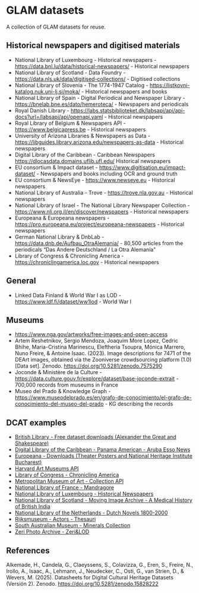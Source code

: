 # GLAM datasets
A collection of GLAM datasets for reuse.

## Historical newspapers and digitised materials
- National Library of Luxembourg - Historical newspapers - https://data.bnl.lu/data/historical-newspapers/ - Historical newspapers 
- National Library of Scotland - Data Foundry - https://data.nls.uk/data/digitised-collections/ - Digitised collections
- National Library of Slovenia - The 1774-1947 Catalog - https://listkovni-katalog.nuk.uni-lj.si/moka/ - Historical newspapers and books
- National Library of Spain - Digital Periodical and Newspaper Library - https://bnelab.bne.es/dato/hemeroteca/ - Newspapers and periodicals
- Royal Danish Library - https://labs.statsbiblioteket.dk/labsapi/api/api-docs?url=/labsapi/api/openapi.yaml - Historical newspapers
- Royal Library of Belgium & Newspapers API - https://www.belgicapress.be - Historical newspapers
- University of Arizona Libraries & Newspapers as Data - https://libguides.library.arizona.edu/newspapers-as-data - Historical newspapers
- Digital Library of the Caribbean - Caribbean Newspapers https://dlocasdata.domains.uflib.ufl.edu/ Historical newspapers
- EU consortium & Impact dataset - https://www.digitisation.eu/impact-dataset/ - Newspapers and books including OCR and ground truth
- EU consortium & NewsEye - https://www.newseye.eu - Historical newspapers
- National Library of Australia - Trove - https://trove.nla.gov.au - Historical newspapers
- National Library of Israel - The National Library Newspaper Collection - https://www.nli.org.il/en/discover/newspapers - Historical newspapers
- Europeana & Europeana newspapers - https://pro.europeana.eu/project/europeana-newspapers - Historical newspapers
- German National Library & DnbLab - https://data.dnb.de/Aufbau_OtraAlemania/ - 80,500 articles from the periodicals “Das Andere Deutschland / La Otra Alemania"
- Library of Congress & Chronicling America - https://chroniclingamerica.loc.gov - Historical newspapers
 
## General
- Linked Data Finland & World War I as LOD - https://www.ldf.fi/dataset/ww1lod - World War I 
 
## Museums
- https://www.nga.gov/artworks/free-images-and-open-access
- Artem Reshetnikov, Sergio Mendoza, Joaquim More Lopez, Cedric Bhihe, Maria-Cristina Marinescu, Eleftheria Tsoupra, Mónica Marrero, Nuno Freire, & Antoine Isaac. (2023). Image descriptions for 7471 of the DEArt images, obtained via the Zooniverse crowdsourcing platform (1.0) [Data set]. Zenodo. https://doi.org/10.5281/zenodo.7575290
- Joconde & Ministère de la Culture - https://data.culture.gouv.fr/explore/dataset/base-joconde-extrait - 700,000 records from museums in France
- Museo del Prado & Knowledge Graph - https://www.museodelprado.es/en/grafo-de-conocimiento/el-grafo-de-conocimiento-del-museo-del-prado - KG describing the records

## DCAT examples

- [British Library - Free dataset downloads (Alexander the Great and Shakespeare)](https://github.com/hibernator11/dcat-glam-catalog/datasets/bl.ttl)
- [Digital Library of the Caribbean - Panama American - Aruba Esso News](https://github.com/hibernator11/dcat-glam-catalog/datasets/caribbean.ttl)
- [Europeana - Downloads (Theater Posters and National Heritage Institute Bucharest)](https://github.com/hibernator11/dcat-glam-catalog/datasets/europeana.ttl)
- [Harvard Art Museums API](https://github.com/hibernator11/dcat-glam-catalog/datasets/harvard.ttl)
- [Library of Congress - Chronicling America](https://github.com/hibernator11/dcat-glam-catalog/datasets/lc.ttl)
- [Metropolitan Museum of Art - Collection API](https://github.com/hibernator11/dcat-glam-catalog/datasets/moma.ttl)
- [National Library of France - Mandragore](https://github.com/hibernator11/dcat-glam-catalog/datasets/bnf.ttl)
- [National Library of Luxembourg - Historical Newspapers](https://github.com/hibernator11/dcat-glam-catalog/datasets/bnl.ttl)
- [National Library of Scotland - Moving Image Archive - A Medical History of British India](https://github.com/hibernator11/dcat-glam-catalog/datasets/data-foundry-nls.ttl)
- [National Library of the Netherlands - Dutch Novels 1800-2000](https://github.com/hibernator11/dcat-glam-catalog/datasets/kb.ttl)
- [Rijksmuseum - Actors - Thesauri](https://github.com/hibernator11/dcat-glam-catalog/datasets/rijksmuseum.ttl)
- [South Australian Museum - Minerals Collection](https://github.com/hibernator11/dcat-glam-catalog/datasets/sam.ttl)
- [Zeri Photo Archive - Zeri&LOD](https://github.com/hibernator11/dcat-glam-catalog/datasets/zeri.ttl)

## References

Alkemade, H., Candela, G., Claeyssens, S., Colavizza, G., Eren, S., Freire, N., Irollo, A., Isaac, A., Lehmann, J., Neudecker, C., Osti, G., van Strien, D., & Wevers, M. (2025). Datasheets for Digital Cultural Heritage Datasets (Versión 2). Zenodo. https://doi.org/10.5281/zenodo.15828222

